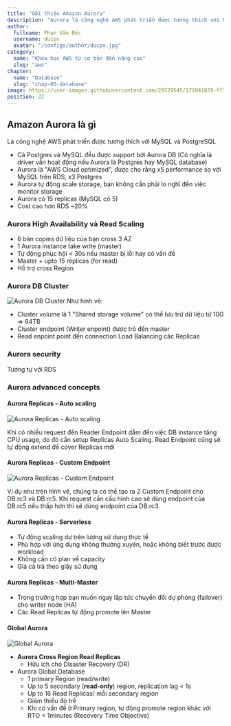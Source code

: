 ```yaml
---
title: "Gới thiệu Amazon Aurora"
description: "Aurora là công nghệ AWS phát triển được tương thích với MySQL và PostgreSQL"
author:
  fullname: Phan Văn Đức
  username: ducpv
  avatar: "/configs/author/ducpv.jpg"
category:
  name: "Khóa học AWS từ cơ bản đến nâng cao"
  slug: "aws"
chapter:
  name: "Database"
  slug: "chap-05-database"
image: https://user-images.githubusercontent.com/29729545/172041829-ff34741c-82fc-4ffd-88b6-3f98b2ef4787.png
position: 22
---
```


## Amazon Aurora là gì

Là công nghệ AWS phát triển được tương thích với MySQL và PostgreSQL

- Cả Postgres và MySQL đều được support bởi Aurora DB (Có nghĩa là driver vẫn hoạt động nếu Aurora là Postgres hay MySQL database)
- Aurora là "AWS Cloud optimized", được cho rằng x5 performance so với MySQL trên RDS, x3 Postgres
- Aurora tự động scale storage, bạn không cần phải lo nghĩ đến việc monitor storage
- Aurora có 15 replicas (MySQL có 5)
- Cost cao hơn RDS ~20%

### Aurora High Availability và Read Scaling

- 6 bản copies dữ liệu của bạn cross 3 AZ
- 1 Aurora instance take write (master)
- Tự động phục hội < 30s nếu master bị lỗi hay có vấn đề
- Master + upto 15 replicas (for read)
- Hỗ trợ cross Region

### Aurora DB Cluster

![Aurora DB Cluster](https://user-images.githubusercontent.com/29729545/172041829-ff34741c-82fc-4ffd-88b6-3f98b2ef4787.png) Như hình vẽ:

- Cluster volume là 1 "Shared storage volume" có thể lưu trữ dữ liệu từ 10G => 64TB
- Cluster endpoint (Writer enpoint) được trỏ đến master
- Read enpoint point đến connection Load Balancing các Replicas

### Aurora security

Tương tự với RDS

### Aurora advanced concepts

#### Aurora Replicas - Auto scaling

![Aurora Replicas - Auto scaling](https://user-images.githubusercontent.com/29729545/172041975-4329a3f0-b18a-424c-bc56-3f00a1d00791.png)

Khi có nhiều request đến Reader Endpoint dẫm đến việc DB instance tăng CPU usage, do đó cần setup Replicas Auto Scaling. Read Endpoint cũng sẽ tự động extend để cover Replicas mới

#### Aurora Replicas - Custom Endpoint

![Aurora Replicas - Custom Endpoint](https://user-images.githubusercontent.com/29729545/172041992-822ef411-f834-4987-8e93-fc7a540f67bd.png)

Ví dụ như trên hình vẽ, chúng ta có thể tạo ra 2 Custom Endpoint cho DB.rc3 và DB.rc5. Khi request cần cấu hình cao sẽ dùng endpoint của DB.rc5 nếu thấp hơn thì sẽ dùng endpoint của DB.rc3.

#### Aurora Replicas - Serverless

- Tự động scaling dự trên lượng sử dụng thực tế
- Phù hợp với ứng dụng không thường xuyên, hoặc không biết trước được workload
- Không cần có plan về capacity
- Giá cả trả theo giây sử dụng

#### Aurora Replicas - Multi-Master

- Trong trường hợp bạn muốn ngay lập tức chuyển đổi dự phòng (failover) cho writer node (HA)
- Các Read Replicas tự động promote lên Master

#### Global Aurora

![Global Aurora](https://docs.aws.amazon.com/AmazonRDS/latest/AuroraUserGuide/images/aurora-global-databases-conceptual-illo.png)

- **Aurora Cross Region Read Replicas**
  - Hữu ích cho Disaster Recovery (DR)
- Aurora Global Database
  - 1 primary Region (read/write)
  - Up to 5 secondary (**read-only**) region, replication lag < 1s
  - Up to 16 Read Replicas/ mỗi secondary region
  - Giảm thiểu độ trễ
  - Khi có vấn đề ở Primary region, tự động promote region khác với RTO < 1minutes (Recovery Time Objective)
